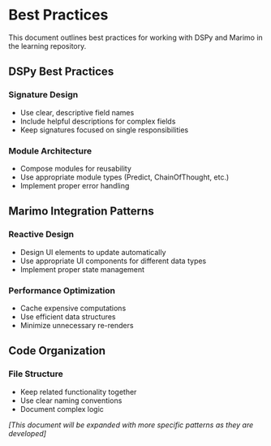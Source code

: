 # Best Practices

This document outlines best practices for working with DSPy and Marimo in the learning repository.

## DSPy Best Practices

### Signature Design

- Use clear, descriptive field names
- Include helpful descriptions for complex fields
- Keep signatures focused on single responsibilities

### Module Architecture

- Compose modules for reusability
- Use appropriate module types (Predict, ChainOfThought, etc.)
- Implement proper error handling

## Marimo Integration Patterns

### Reactive Design

- Design UI elements to update automatically
- Use appropriate UI components for different data types
- Implement proper state management

### Performance Optimization

- Cache expensive computations
- Use efficient data structures
- Minimize unnecessary re-renders

## Code Organization

### File Structure

- Keep related functionality together
- Use clear naming conventions
- Document complex logic

*[This document will be expanded with more specific patterns as they are developed]*
